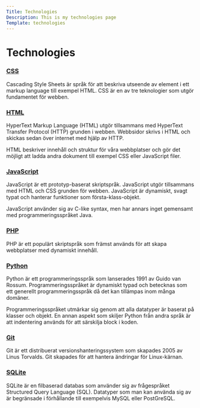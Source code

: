 ```yaml
---
Title: Technologies
Description: This is my technologies page
Template: technologies
---
```


<div class="grid wrapper">

Technologies
==============

<div class="box css">
<h3><a href="%base_url%?technology/css">CSS</a></h3>
<p>Cascading Style Sheets är språk för att beskriva utseende av element i ett markup language till exempel HTML. CSS är en av tre teknologier som utgör fundamentet för webben.</p>
</div>

<div class="box html">
<h3><a href="%base_url%?technology/html">HTML</a></h3>
<p>HyperText Markup Language (HTML) utgör tillsammans med HyperText Transfer Protocol (HTTP) grunden i webben. Webbsidor skrivs i HTML och skickas sedan över internet med hjälp av HTTP.</p>

<p>HTML beskriver innehåll och struktur för våra webbplatser och gör det möjligt att ladda andra dokument till exempel CSS eller JavaScript filer.</p>
</div>

<div class="box js">
<h3><a href="%base_url%?technology/javascript">JavaScript</a></h3>
<p>JavaScript är ett prototyp-baserat skriptspråk. JavaScript utgör tillsammans med HTML och CSS grunden för webben. JavaScript är dynamiskt, svagt typat och hanterar funktioner som första-klass-objekt.</p>

<p>JavaScript använder sig av C-like syntax, men har annars inget gemensamt med programmeringsspråket Java.</p>
</div>

<div class="box php">
<h3><a href="%base_url%?technology/php">PHP</a></h3>
<p>PHP är ett populärt skriptspråk som främst används för att skapa webbplatser med dynamiskt innehåll.</p>
</div>

<div class="box py">
<h3><a href="%base_url%?technology/python">Python</a></h3>
<p>Python är ett programmeringsspråk som lanserades 1991 av Guido van Rossum. Programmeringsspråket är dynamiskt typad och betecknas som ett generellt programmeringsspråk då det kan tillämpas inom många domäner.</p>

<p>Programmeringsspråket utmärkar sig genom att alla datatyper är baserat på klasser och objekt. En annan aspekt som skiljer Python från andra språk är att indentering används för att särskilja block i koden.</p>
</div>

<div class="box git">
<h3><a href="%base_url%?technology/git">Git</a></h3>
<p>Git är ett distribuerat versionshanteringssystem som skapades 2005 av Linus Torvalds. Git skapades för att hantera ändringar för Linux-kärnan.</p>
</div>

<div class="box sqlt">
<h3><a href="%base_url%?technology/sqlite">SQLite</a></h3>
<p>SQLite är en filbaserad databas som använder sig av frågespråket Structured Query Language (SQL). Datatyper som man kan använda sig av är begränsade i förhållande till exempelvis MySQL eller PostGreSQL.</p>
</div>
</div>